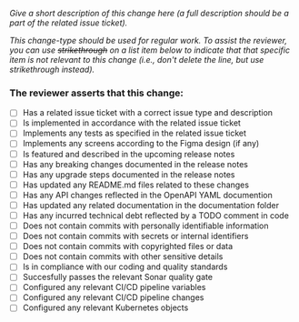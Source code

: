*Give a short description of this change here (a full description should be a
part of the related issue ticket).*

*This change-type should be used for regular work. To assist the reviewer, you
can use ~~strikethrough~~ on a list item below to  indicate that that specific
item is not relevant to this change (i.e., don't delete the line, but use
strikethrough instead).*

### The reviewer asserts that this change:

- [ ] Has a related issue ticket with a correct issue type and description
- [ ] Is implemented in accordance with the related issue ticket
- [ ] Implements any tests as specified in the related issue ticket
- [ ] Implements any screens according to the Figma design (if any)
- [ ] Is featured and described in the upcoming release notes
- [ ] Has any breaking changes documented in the release notes
- [ ] Has any upgrade steps documented in the release notes
- [ ] Has updated any README.md files related to these changes
- [ ] Has any API changes reflected in the OpenAPI YAML documention
- [ ] Has updated any related documentation in the documentation folder
- [ ] Has any incurred technical debt reflected by a TODO comment in code
- [ ] Does not contain commits with personally identifiable information
- [ ] Does not contain commits with secrets or internal identifiers
- [ ] Does not contain commits with copyrighted files or data
- [ ] Does not contain commits with other sensitive details
- [ ] Is in compliance with our coding and quality standards
- [ ] Succesfully passes the relevant Sonar quality gate
- [ ] Configured any relevant CI/CD pipeline variables
- [ ] Configured any relevant CI/CD pipeline changes
- [ ] Configured any relevant Kubernetes objects
